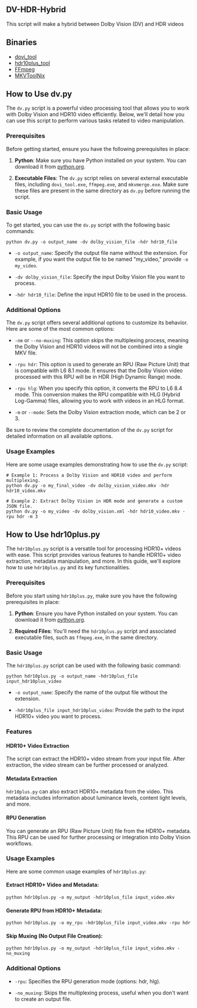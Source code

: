 ## DV-HDR-Hybrid
This script will make a hybrid between Dolby Vision (DV) and HDR videos

## Binaries

* [dovi_tool](https://github.com/quietvoid/dovi_tool)
* [hdr10plus_tool](https://github.com/quietvoid/hdr10plus_tool/)
* [FFmpeg](https://ffmpeg.org/ffmpeg.html)
* [MKVToolNix](https://www.videohelp.com/software/MKVToolNix)

## How to Use dv.py

The `dv.py` script is a powerful video processing tool that allows you to work with Dolby Vision and HDR10 video efficiently. Below, we'll detail how you can use this script to perform various tasks related to video manipulation.

### Prerequisites

Before getting started, ensure you have the following prerequisites in place:

1. **Python**: Make sure you have Python installed on your system. You can download it from [python.org](https://www.python.org/downloads/).

2. **Executable Files**: The `dv.py` script relies on several external executable files, including `dovi_tool.exe`, `ffmpeg.exe`, and `mkvmerge.exe`. Make sure these files are present in the same directory as `dv.py` before running the script.

### Basic Usage

To get started, you can use the `dv.py` script with the following basic commands:

```shell
python dv.py -o output_name -dv dolby_vision_file -hdr hdr10_file
```

- `-o output_name`: Specify the output file name without the extension. For example, if you want the output file to be named "my_video," provide `-o my_video`.

- `-dv dolby_vision_file`: Specify the input Dolby Vision file you want to process.

- `-hdr hdr10_file`: Define the input HDR10 file to be used in the process.

### Additional Options

The `dv.py` script offers several additional options to customize its behavior. Here are some of the most common options:

- `-nm` or `--no-muxing`: This option skips the multiplexing process, meaning the Dolby Vision and HDR10 videos will not be combined into a single MKV file.

- `-rpu hdr`: This option is used to generate an RPU (Raw Picture Unit) that is compatible with L6 8.1 mode. It ensures that the Dolby Vision video processed with this RPU will be in HDR (High Dynamic Range) mode.

- `-rpu hlg`: When you specify this option, it converts the RPU to L6 8.4 mode. This conversion makes the RPU compatible with HLG (Hybrid Log-Gamma) files, allowing you to work with videos in an HLG format.

- `-m` or `--mode`: Sets the Dolby Vision extraction mode, which can be 2 or 3.

Be sure to review the complete documentation of the `dv.py` script for detailed information on all available options.

### Usage Examples

Here are some usage examples demonstrating how to use the `dv.py` script:

```shell
# Example 1: Process a Dolby Vision and HDR10 video and perform multiplexing.
python dv.py -o my_final_video -dv dolby_vision_video.mkv -hdr hdr10_video.mkv

# Example 2: Extract Dolby Vision in HDR mode and generate a custom JSON file.
python dv.py -o my_video -dv dolby_vision.xml -hdr hdr10_video.mkv -rpu hdr -m 3
```

## How to Use hdr10plus.py

The `hdr10plus.py` script is a versatile tool for processing HDR10+ videos with ease. This script provides various features to handle HDR10+ video extraction, metadata manipulation, and more. In this guide, we'll explore how to use `hdr10plus.py` and its key functionalities.

### Prerequisites

Before you start using `hdr10plus.py`, make sure you have the following prerequisites in place:

1. **Python**: Ensure you have Python installed on your system. You can download it from [python.org](https://www.python.org/downloads/).

2. **Required Files**: You'll need the `hdr10plus.py` script and associated executable files, such as `ffmpeg.exe`, in the same directory.

### Basic Usage

The `hdr10plus.py` script can be used with the following basic command:

```shell
python hdr10plus.py -o output_name -hdr10plus_file input_hdr10plus_video
```

- `-o output_name`: Specify the name of the output file without the extension.

- `-hdr10plus_file input_hdr10plus_video`: Provide the path to the input HDR10+ video you want to process.

### Features

#### HDR10+ Video Extraction

The script can extract the HDR10+ video stream from your input file. After extraction, the video stream can be further processed or analyzed.

#### Metadata Extraction

`hdr10plus.py` can also extract HDR10+ metadata from the video. This metadata includes information about luminance levels, content light levels, and more.

#### RPU Generation

You can generate an RPU (Raw Picture Unit) file from the HDR10+ metadata. This RPU can be used for further processing or integration into Dolby Vision workflows.

### Usage Examples

Here are some common usage examples of `hdr10plus.py`:

#### Extract HDR10+ Video and Metadata:

```shell
python hdr10plus.py -o my_output -hdr10plus_file input_video.mkv
```

#### Generate RPU from HDR10+ Metadata:

```shell
python hdr10plus.py -o my_rpu -hdr10plus_file input_video.mkv -rpu hdr
```

#### Skip Muxing (No Output File Creation):

```shell
python hdr10plus.py -o my_output -hdr10plus_file input_video.mkv -no_muxing
```

### Additional Options

- `-rpu`: Specifies the RPU generation mode (options: hdr, hlg).

- `-no_muxing`: Skips the multiplexing process, useful when you don't want to create an output file.
